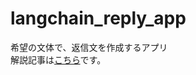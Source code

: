 # langchain_reply_app
希望の文体で、返信文を作成するアプリ  
解説記事は[こちら](https://kurokurob.hatenablog.com/entry/2023/06/12/024328)です。